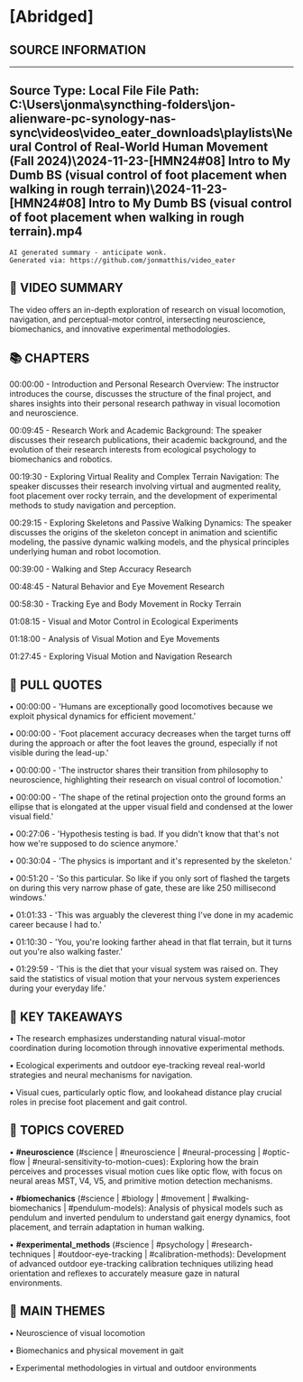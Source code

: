 # [Abridged] 

## SOURCE INFORMATION
--------------------------------------------------
Source Type: Local File
File Path: C:\Users\jonma\syncthing-folders\jon-alienware-pc-synology-nas-sync\videos\video_eater_downloads\playlists\Neural Control of Real-World Human Movement (Fall 2024)\2024-11-23-[HMN24#08] Intro to My Dumb BS (visual control of foot placement when walking in rough terrain)\2024-11-23-[HMN24#08] Intro to My Dumb BS (visual control of foot placement when walking in rough terrain).mp4
--------------------------------------------------



    
```
AI generated summary - anticipate wonk.
Generated via: https://github.com/jonmatthis/video_eater
```


📝 VIDEO SUMMARY
--------------------------------------------------
The video offers an in-depth exploration of research on visual locomotion, navigation, and perceptual-motor control, intersecting neuroscience, biomechanics, and innovative experimental methodologies.

📚 CHAPTERS
--------------------------------------------------

00:00:00 - Introduction and Personal Research Overview:
 The instructor introduces the course, discusses the structure of the final project, and shares insights into their personal research pathway in visual locomotion and neuroscience.

00:09:45 - Research Work and Academic Background:
 The speaker discusses their research publications, their academic background, and the evolution of their research interests from ecological psychology to biomechanics and robotics.

00:19:30 - Exploring Virtual Reality and Complex Terrain Navigation:
 The speaker discusses their research involving virtual and augmented reality, foot placement over rocky terrain, and the development of experimental methods to study navigation and perception.

00:29:15 - Exploring Skeletons and Passive Walking Dynamics:
 The speaker discusses the origins of the skeleton concept in animation and scientific modeling, the passive dynamic walking models, and the physical principles underlying human and robot locomotion.

00:39:00 - Walking and Step Accuracy Research

00:48:45 - Natural Behavior and Eye Movement Research

00:58:30 - Tracking Eye and Body Movement in Rocky Terrain

01:08:15 - Visual and Motor Control in Ecological Experiments

01:18:00 - Analysis of Visual Motion and Eye Movements

01:27:45 - Exploring Visual Motion and Navigation Research


💬 PULL QUOTES
--------------------------------------------------

• 00:00:00 - 'Humans are exceptionally good locomotives because we exploit physical dynamics for efficient movement.'

• 00:00:00 - 'Foot placement accuracy decreases when the target turns off during the approach or after the foot leaves the ground, especially if not visible during the lead-up.'

• 00:00:00 - 'The instructor shares their transition from philosophy to neuroscience, highlighting their research on visual control of locomotion.'

• 00:00:00 - 'The shape of the retinal projection onto the ground forms an ellipse that is elongated at the upper visual field and condensed at the lower visual field.'

• 00:27:06 - 'Hypothesis testing is bad. If you didn't know that that's not how we're supposed to do science anymore.'

• 00:30:04 - 'The physics is important and it's represented by the skeleton.'

• 00:51:20 - 'So this particular. So like if you only sort of flashed the targets on during this very narrow phase of gate, these are like 250 millisecond windows.'

• 01:01:33 - 'This was arguably the cleverest thing I've done in my academic career because I had to.'

• 01:10:30 - 'You, you're looking farther ahead in that flat terrain, but it turns out you're also walking faster.'

• 01:29:59 - 'This is the diet that your visual system was raised on. They said the statistics of visual motion that your nervous system experiences during your everyday life.'


🎯 KEY TAKEAWAYS
--------------------------------------------------

• The research emphasizes understanding natural visual-motor coordination during locomotion through innovative experimental methods.

• Ecological experiments and outdoor eye-tracking reveal real-world strategies and neural mechanisms for navigation.

•  Visual cues, particularly optic flow, and lookahead distance play crucial roles in precise foot placement and gait control.

🤔 TOPICS COVERED
--------------------------------------------------

• **#neuroscience**
 	(#science | #neuroscience | #neural-processing | #optic-flow | #neural-sensitivity-to-motion-cues):
		 Exploring how the brain perceives and processes visual motion cues like optic flow, with focus on neural areas MST, V4, V5, and primitive motion detection mechanisms.

• **#biomechanics**
 	(#science | #biology | #movement | #walking-biomechanics | #pendulum-models):
		 Analysis of physical models such as pendulum and inverted pendulum to understand gait energy dynamics, foot placement, and terrain adaptation in human walking.

• **#experimental_methods**
 	(#science | #psychology | #research-techniques | #outdoor-eye-tracking | #calibration-methods):
		 Development of advanced outdoor eye-tracking calibration techniques utilizing head orientation and reflexes to accurately measure gaze in natural environments.


💭 MAIN THEMES
--------------------------------------------------

• Neuroscience of visual locomotion

• Biomechanics and physical movement in gait

• Experimental methodologies in virtual and outdoor environments
